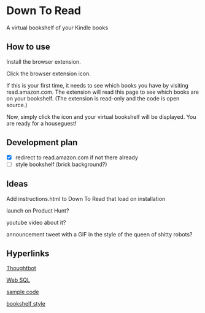 # Down To Read
A virtual bookshelf of your Kindle books

## How to use

Install the browser extension.

Click the browser extension icon.

If this is your first time, it needs to see which books you have by visiting
read.amazon.com. The extension will read this page to see which books are on
your bookshelf. (The extension is read-only and the code is open source.)

Now, simply click the icon and your virtual bookshelf will be displayed. You
are ready for a houseguest!

## Development plan

- [x] redirect to read.amazon.com if not there already
- [ ] style bookshelf (brick background?)

## Ideas

Add instructions.html to Down To Read that load on installation

launch on Product Hunt? 

youtube video about it?

announcement tweet with a GIF in the style of the queen of shitty robots?

## Hyperlinks

[Thoughtbot](https://thoughtbot.com/blog/how-to-make-a-chrome-extension)

[Web SQL](https://www.tutorialspoint.com/html5/html5_web_sql.htm)

[sample code](https://gist.github.com/jkubecki/d61d3e953ed5c8379075b5ddd8a95f22)

[bookshelf style](https://hmp.is.it/making-a-fancy-book-using-html5-canvases/)

